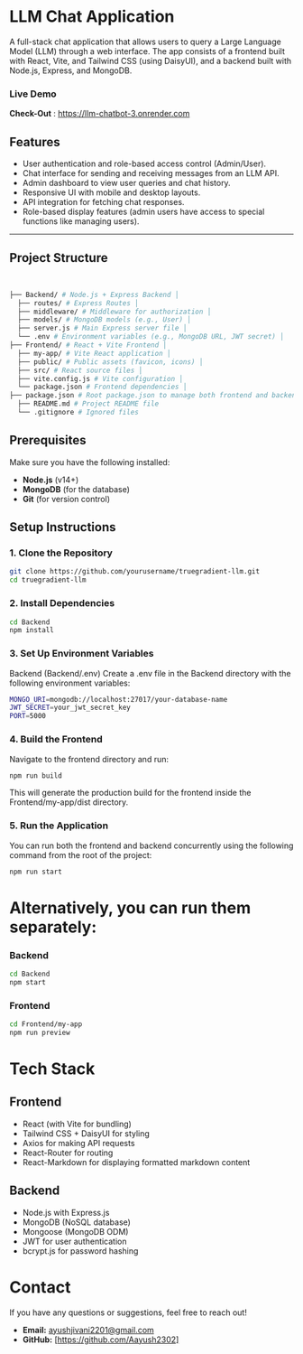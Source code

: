 # LLM Chat Application

A full-stack chat application that allows users to query a Large Language Model (LLM) through a web interface. The app consists of a frontend built with React, Vite, and Tailwind CSS (using DaisyUI), and a backend built with Node.js, Express, and MongoDB.

### Live Demo
**Check-Out** : https://llm-chatbot-3.onrender.com
## Features

- User authentication and role-based access control (Admin/User).
- Chat interface for sending and receiving messages from an LLM API.
- Admin dashboard to view user queries and chat history.
- Responsive UI with mobile and desktop layouts.
- API integration for fetching chat responses.
- Role-based display features (admin users have access to special functions like managing users).

---
## Project Structure
```bash


├── Backend/ # Node.js + Express Backend │ 
  ├── routes/ # Express Routes │ 
  ├── middleware/ # Middleware for authorization │ 
  ├── models/ # MongoDB models (e.g., User) │ 
  ├── server.js # Main Express server file │ 
  └── .env # Environment variables (e.g., MongoDB URL, JWT secret) │ 
├── Frontend/ # React + Vite Frontend │ 
  ├── my-app/ # Vite React application │ 
  ├── public/ # Public assets (favicon, icons) │ 
  ├── src/ # React source files │ 
  ├── vite.config.js # Vite configuration │ 
  └── package.json # Frontend dependencies │ 
├── package.json # Root package.json to manage both frontend and backend 
  ├── README.md # Project README file 
  └── .gitignore # Ignored files
```


## Prerequisites

Make sure you have the following installed:

- **Node.js** (v14+)
- **MongoDB** (for the database)
- **Git** (for version control)

## Setup Instructions

### 1. Clone the Repository
```bash
git clone https://github.com/yourusername/truegradient-llm.git
cd truegradient-llm
```
### 2. Install Dependencies
```bash
cd Backend
npm install
```
### 3. Set Up Environment Variables
Backend (Backend/.env)
Create a .env file in the Backend directory with the following environment variables:
```bash
MONGO_URI=mongodb://localhost:27017/your-database-name
JWT_SECRET=your_jwt_secret_key
PORT=5000
```
### 4. Build the Frontend
Navigate to the frontend directory and run:
```bash
npm run build
```
This will generate the production build for the frontend inside the Frontend/my-app/dist directory.
### 5. Run the Application
You can run both the frontend and backend concurrently using the following command from the root of the project:
```bash
npm run start
```

# Alternatively, you can run them separately:
### Backend
```bash
cd Backend
npm start
```
### Frontend
```bash
cd Frontend/my-app
npm run preview
```
# Tech Stack

## Frontend
- React (with Vite for bundling)
- Tailwind CSS + DaisyUI for styling
- Axios for making API requests
- React-Router for routing
- React-Markdown for displaying formatted markdown content

## Backend
- Node.js with Express.js
- MongoDB (NoSQL database)
- Mongoose (MongoDB ODM)
- JWT for user authentication
- bcrypt.js for password hashing

# Contact
If you have any questions or suggestions, feel free to reach out!

- **Email:** ayushjivani2201@gmail.com
- **GitHub:** [https://github.com/Aayush2302]
